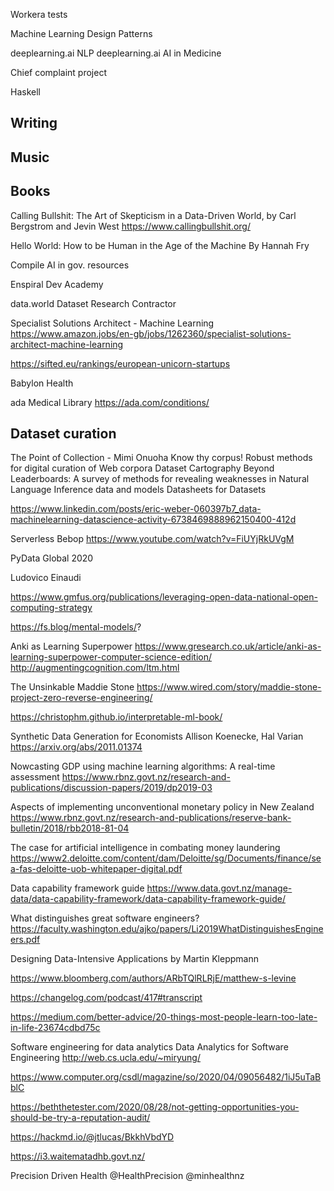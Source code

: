 


Workera tests


Machine Learning Design Patterns


deeplearning.ai NLP
deeplearning.ai AI in Medicine


Chief complaint project


Haskell



## Writing



## Music


## Books

Calling Bullshit: The Art of Skepticism in a Data-Driven World, by Carl Bergstrom and Jevin West
https://www.callingbullshit.org/

Hello World: How to be Human in the Age of the Machine
By Hannah Fry




Compile AI in gov. resources





Enspiral Dev Academy





data.world
Dataset Research Contractor

Specialist Solutions Architect - Machine Learning
https://www.amazon.jobs/en-gb/jobs/1262360/specialist-solutions-architect-machine-learning


https://sifted.eu/rankings/european-unicorn-startups

Babylon Health



ada Medical Library
https://ada.com/conditions/



## Dataset curation

The Point of Collection - Mimi Onuoha
Know thy corpus! Robust methods for digital curation of Web corpora
Dataset Cartography
Beyond Leaderboards: A survey of methods for revealing weaknesses in Natural Language Inference data and models
Datasheets for Datasets

https://www.linkedin.com/posts/eric-weber-060397b7_data-machinelearning-datascience-activity-6738469888962150400-412d


Serverless Bebop
https://www.youtube.com/watch?v=FiUYjRkUVgM


PyData Global 2020


Ludovico Einaudi

https://www.gmfus.org/publications/leveraging-open-data-national-open-computing-strategy


https://fs.blog/mental-models/?

Anki as Learning Superpower
https://www.gresearch.co.uk/article/anki-as-learning-superpower-computer-science-edition/
http://augmentingcognition.com/ltm.html

The Unsinkable Maddie Stone
https://www.wired.com/story/maddie-stone-project-zero-reverse-engineering/

https://christophm.github.io/interpretable-ml-book/



Synthetic Data Generation for Economists
Allison Koenecke, Hal Varian
https://arxiv.org/abs/2011.01374


Nowcasting GDP using machine learning algorithms: A real-time assessment
https://www.rbnz.govt.nz/research-and-publications/discussion-papers/2019/dp2019-03

Aspects of implementing unconventional monetary policy in New Zealand
https://www.rbnz.govt.nz/research-and-publications/reserve-bank-bulletin/2018/rbb2018-81-04

The case for artificial intelligence in combating money laundering 
https://www2.deloitte.com/content/dam/Deloitte/sg/Documents/finance/sea-fas-deloitte-uob-whitepaper-digital.pdf

Data capability framework guide
https://www.data.govt.nz/manage-data/data-capability-framework/data-capability-framework-guide/


What distinguishes great software engineers?
https://faculty.washington.edu/ajko/papers/Li2019WhatDistinguishesEngineers.pdf


Designing Data-Intensive Applications by Martin Kleppmann

https://www.bloomberg.com/authors/ARbTQlRLRjE/matthew-s-levine

https://changelog.com/podcast/417#transcript


https://medium.com/better-advice/20-things-most-people-learn-too-late-in-life-23674cdbd75c


Software engineering for data analytics
Data Analytics for Software Engineering
http://web.cs.ucla.edu/~miryung/

https://www.computer.org/csdl/magazine/so/2020/04/09056482/1iJ5uTaBblC



https://beththetester.com/2020/08/28/not-getting-opportunities-you-should-be-try-a-reputation-audit/


https://hackmd.io/@jtlucas/BkkhVbdYD


https://i3.waitematadhb.govt.nz/




Precision Driven Health
@HealthPrecision
@minhealthnz


